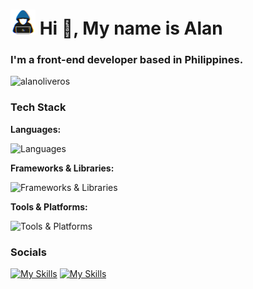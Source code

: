<h1 align="left"><picture><img src = "about_me.gif" width = 40px></picture> Hi 👋, My name is Alan</h1>
<h3 align="left">I'm a front-end developer based in Philippines.</h3>
<p align="left"> <img src="https://komarev.com/ghpvc/?username=alanoliveros&label=Profile%20Views&color=109ccb&style=flat" alt="alanoliveros" /> </p>


<h3 align="left">Tech Stack</h3>

<p align="left">
  <strong>Languages:</strong> 
</p>
<img src="https://skillicons.dev/icons?i=js,html,css" alt="Languages" />
<p align="left">
  <strong>Frameworks & Libraries:</strong> 
  
</p>

<img src="https://skillicons.dev/icons?i=react,vue" alt="Frameworks & Libraries" />
<p align="left">
  <strong>Tools & Platforms:</strong> 

</p>

  <img src="https://skillicons.dev/icons?i=laravel,webflow,figma" alt="Tools & Platforms" />


<h3 align="left">Socials</h3>



<p align="left">
  
[![My Skills](https://skillicons.dev/icons?i=linkedin)](https://linkedin.com/in/alanoliveros)
[![My Skills](https://skillicons.dev/icons?i=twitter)](https://twitter.com/alansoliveros)
</p>

